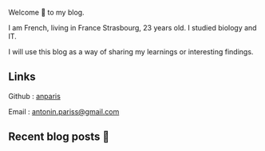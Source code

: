 
Welcome :wave: to my  blog. 

I am French, living in France Strasbourg, 23 years old. I studied biology and IT.

I will use this blog as a way of sharing my learnings or interesting findings.

## Links 

Github : [anparis](https://github.com/anparis)

Email : antonin.pariss@gmail.com

## Recent blog posts 📜
